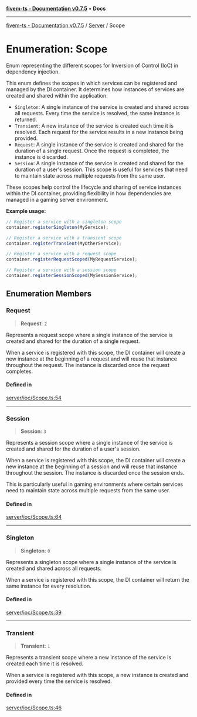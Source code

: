 [**fivem-ts - Documentation v0.7.5**](../../../README.md) • **Docs**

***

[fivem-ts - Documentation v0.7.5](../../../README.md) / [Server](../README.md) / Scope

# Enumeration: Scope

Enum representing the different scopes for Inversion of Control (IoC) in dependency injection.

This enum defines the scopes in which services can be registered and managed by the DI container. It determines
how instances of services are created and shared within the application:

- `Singleton`: A single instance of the service is created and shared across all requests. Every time the service is resolved, the same instance is returned.
- `Transient`: A new instance of the service is created each time it is resolved. Each request for the service results in a new instance being provided.
- `Request`: A single instance of the service is created and shared for the duration of a single request. Once the request is completed, the instance is discarded.
- `Session`: A single instance of the service is created and shared for the duration of a user's session. This scope is useful for services that need to maintain state across multiple requests from the same user.

These scopes help control the lifecycle and sharing of service instances within the DI container, providing flexibility
in how dependencies are managed in a gaming server environment.

**Example usage:**

```ts
// Register a service with a singleton scope
container.registerSingleton(MyService);

// Register a service with a transient scope
container.registerTransient(MyOtherService);

// Register a service with a request scope
container.registerRequestScoped(MyRequestService);

// Register a service with a session scope
container.registerSessionScoped(MySessionService);
```

## Enumeration Members

### Request

> **Request**: `2`

Represents a request scope where a single instance of the service is created and shared for the duration of a single request.

When a service is registered with this scope, the DI container will create a new instance at the beginning of a request
and will reuse that instance throughout the request. The instance is discarded once the request completes.

#### Defined in

[server/ioc/Scope.ts:54](https://github.com/Purpose-Dev/fivem-ts/blob/main/src/server/ioc/Scope.ts#L54)

***

### Session

> **Session**: `3`

Represents a session scope where a single instance of the service is created and shared for the duration of a user's session.

When a service is registered with this scope, the DI container will create a new instance at the beginning of a session
and will reuse that instance throughout the session. The instance is discarded once the session ends.

This is particularly useful in gaming environments where certain services need to maintain state across multiple requests from the same user.

#### Defined in

[server/ioc/Scope.ts:64](https://github.com/Purpose-Dev/fivem-ts/blob/main/src/server/ioc/Scope.ts#L64)

***

### Singleton

> **Singleton**: `0`

Represents a singleton scope where a single instance of the service is created and shared across all requests.

When a service is registered with this scope, the DI container will return the same instance for every resolution.

#### Defined in

[server/ioc/Scope.ts:39](https://github.com/Purpose-Dev/fivem-ts/blob/main/src/server/ioc/Scope.ts#L39)

***

### Transient

> **Transient**: `1`

Represents a transient scope where a new instance of the service is created each time it is resolved.

When a service is registered with this scope, a new instance is created and provided every time the service is resolved.

#### Defined in

[server/ioc/Scope.ts:46](https://github.com/Purpose-Dev/fivem-ts/blob/main/src/server/ioc/Scope.ts#L46)
